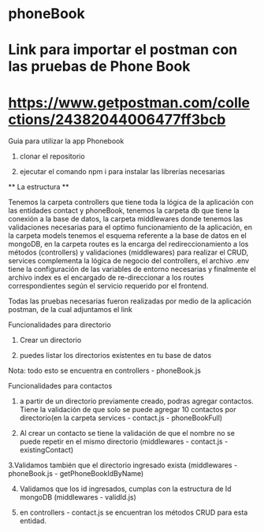 # phoneBook
# Link para importar el postman con las pruebas de Phone Book
# https://www.getpostman.com/collections/24382044006477ff3bcb

 Guia para utilizar la app Phonebook 

1. clonar el repositorio 

2. ejecutar el comando npm i para instalar las librerías necesarias

** La estructura **

Tenemos la carpeta controllers que tiene toda la lógica de la aplicación con las entidades contact y phoneBook, tenemos la carpeta db que tiene la conexión a la base de datos, la carpeta middlewares donde tenemos las validaciones necesarias para el optimo funcionamiento de la aplicación, en la carpeta models tenemos el esquema referente a la base de datos en el mongoDB, en la carpeta routes es la encarga del redireccionamiento a los métodos (controllers) y validaciones (middlewares) para realizar el CRUD, services complementa la lógica de negocio del controllers, el archivo .env tiene la configuración de las variables de entorno necesarias y finalmente el archivo index es el encargado de re-direccionar a los routes correspondientes según el servicio requerido por el frontend.



Todas las pruebas necesarias fueron realizadas por medio de la aplicación postman, de la cual adjuntamos el link



Funcionalidades para directorio

1. Crear un directorio

2. puedes listar los directorios existentes en tu base de datos

Nota: todo esto se encuentra en controllers - phoneBook.js



Funcionalidades para contactos

1. a partir de un directorio previamente creado, podras agregar contactos. Tiene la validación de que solo se puede agregar 10 contactos por directorio(en la carpeta services - contact.js - phoneBookFull)

2. Al crear un contacto se tiene la validación de que el nombre no se puede repetir en el mismo directorio (middlewares - contact.js - existingContact)

3.Validamos también que el directorio ingresado exista (middlewares - phoneBook.js - getPhoneBookIdByName)

4. Validamos que los id ingresados, cumplas con la estructura de Id mongoDB (middlewares - validId.js)

5. en controllers - contact.js se encuentran los métodos CRUD para esta entidad.
